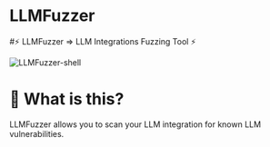 # LLMFuzzer

#⚡ LLMFuzzer => LLM Integrations Fuzzing Tool ⚡

![LLMFuzzer-shell](https://github.com/mnns/LLMFuzzer/assets/1796080/61e6d83e-1b6b-4033-87e6-4d438f7cf2e1)

# 🤔 What is this?
LLMFuzzer allows you to scan your LLM integration for known LLM vulnerabilities.

